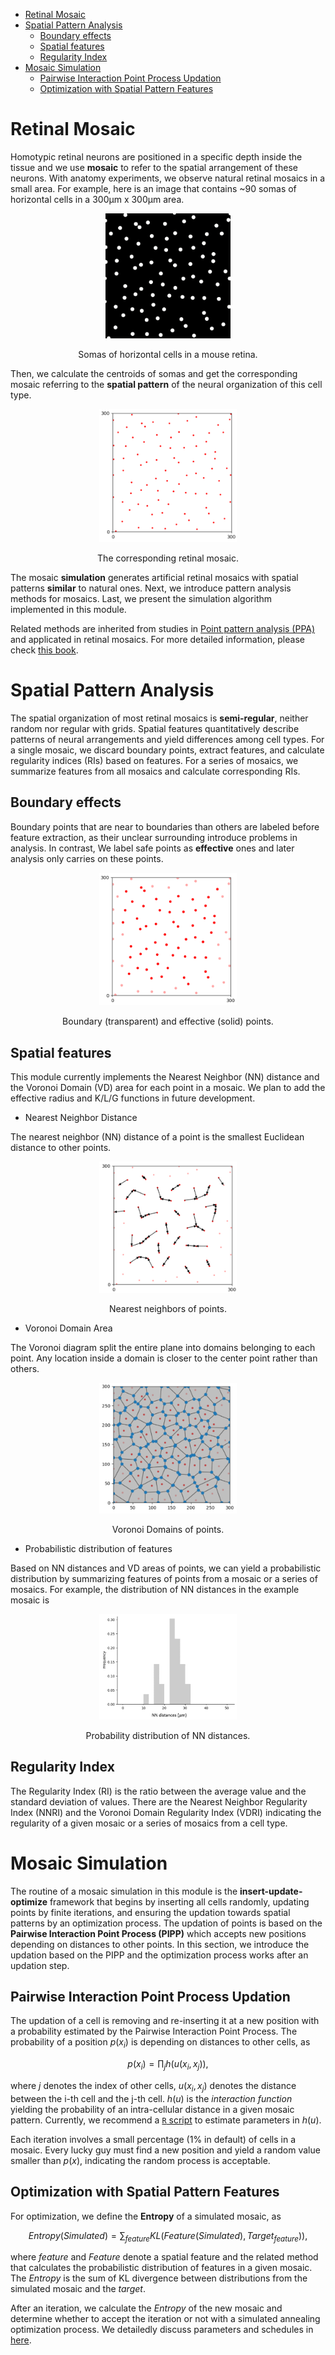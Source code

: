 - [Retinal Mosaic](#retinal-mosaic)
- [Spatial Pattern Analysis](#spatial-pattern-analysis)
  - [Boundary effects](#boundary-effects)
  - [Spatial features](#spatial-features)
  - [Regularity Index](#regularity-index)
- [Mosaic Simulation](#mosaic-simulation)
  - [Pairwise Interaction Point Process Updation](#pairwise-interaction-point-process-updation)
  - [Optimization with Spatial Pattern Features](#optimization-with-spatial-pattern-features)


# Retinal Mosaic

Homotypic retinal neurons are positioned in a specific depth inside the tissue and we use **mosaic** to refer to the spatial arrangement of these neurons. With anatomy experiments, we observe natural retinal mosaics in a small area. For example, here is an image that contains ~90 somas of horizontal cells in a 300μm x 300μm area.

<p align="center">
<img src="imgs/bg-hc-spatial.png" width="200">
<figcaption align = "center">Somas of horizontal cells in a mouse retina.</figcaption>
</p>

Then, we calculate the centroids of somas and get the corresponding mosaic referring to the **spatial pattern** of the neural organization of this cell type.

<p align="center">
<img src="imgs/bg-hc-points.png" width="220">
<figcaption align = "center">The corresponding retinal mosaic.</figcaption>
</p>

The mosaic **simulation** generates artificial retinal mosaics with spatial patterns **similar** to natural ones. Next, we introduce pattern analysis methods for mosaics. Last, we present the simulation algorithm implemented in this module. 

Related methods are inherited from studies in [Point pattern analysis (PPA)](https://en.wikipedia.org/wiki/Point_pattern_analysis) and applicated in retinal mosaics. For more detailed information, please check [this book](https://link.springer.com/chapter/10.1007/978-94-007-3858-4_12).

# Spatial Pattern Analysis

The spatial organization of most retinal mosaics is **semi-regular**, neither random nor regular with grids. Spatial features quantitatively describe patterns of neural arrangements and yield differences among cell types. For a single mosaic, we discard boundary points, extract features, and calculate regularity indices (RIs) based on features. For a series of mosaics, we summarize features from all mosaics and calculate corresponding RIs.

## Boundary effects

Boundary points that are near to boundaries than others are labeled before feature extraction, as their unclear surrounding introduce problems in analysis. In contrast, We label safe points as **effective** ones and later analysis only carries on these points.

<p align="center">
<img src="imgs/bg-hc-effective-points.png" width="220">
<figcaption align = "center">Boundary (transparent) and effective (solid) points.</figcaption>
</p>

## Spatial features

This module currently implements the Nearest Neighbor (NN) distance and the Voronoi Domain (VD) area for each point in a mosaic. We plan to add the effective radius and K/L/G functions in future development. 

- Nearest Neighbor Distance

The nearest neighbor (NN) distance of a point is the smallest Euclidean distance to other points.
<p align="center">
<img src="imgs/bg-hc-nns.png" width="220">
<figcaption align = "center">Nearest neighbors of points.</figcaption>
</p>

- Voronoi Domain Area

The Voronoi diagram split the entire plane into domains belonging to each point. Any location inside a domain is closer to the center point rather than others. 

<p align="center">
<img src="imgs/bg-hc-vds.png" width="220">
<figcaption align = "center">Voronoi Domains of points.</figcaption>
</p>

- Probabilistic distribution of features

Based on NN distances and VD areas of points, we can yield a probabilistic distribution by summarizing features of points from a mosaic or a series of mosaics. For example, the distribution of NN distances in the example mosaic is

<p align="center">
<img src="imgs/bg-hc-nns-pd.png" width="220">
<figcaption align = "center">Probability distribution of NN distances.</figcaption>
</p>

## Regularity Index

The Regularity Index (RI) is the ratio between the average value and the standard deviation of values. There are the Nearest Neighbor Regularity Index (NNRI) and the Voronoi Domain Regularity Index (VDRI) indicating the regularity of a given mosaic or a series of mosaics from a cell type.

# Mosaic Simulation

The routine of a mosaic simulation in this module is the **insert-update-optimize** framework that begins by inserting all cells randomly, updating points by finite iterations, and ensuring the updation towards spatial patterns by an optimization process. The updation of points is based on the **Pairwise Interaction Point Process (PIPP)** which accepts new positions depending on distances to other points. In this section, we introduce the updation based on the PIPP and the optimization process works after an updation step.

## Pairwise Interaction Point Process Updation

The updation of a cell is removing and re-inserting it at a new position with a probability estimated by the Pairwise Interaction Point Process. The probability of a position $p(x_i)$ is depending on distances to other cells, as

$$p(x_i)=\prod_{j}h(u(x_i, x_j)),$$

where $j$ denotes the index of other cells, $u(x_i, x_j)$ denotes the distance between the i-th cell and the j-th cell. $h(u)$ is the *interaction function* yielding the probability of an intra-cellular distance in a given mosaic pattern. Currently, we recommend a [`R` script](estimate_inter_ps.md) to estimate parameters in $h(u)$. 

Each iteration involves a small percentage (1% in default) of cells in a mosaic. Every lucky guy must find a new position and yield a random value smaller than $p(x)$, indicating the random process is acceptable.

## Optimization with Spatial Pattern Features

For optimization, we define the **Entropy** of a simulated mosaic, as

$$Entropy(Simulated)=\sum_{feature}KL(Feature(Simulated), Target_{feature})),$$

where $feature$ and $Feature$ denote a spatial feature and the related method that calculates the probabilistic distribution of features in a given mosaic. The $Entropy$ is the sum of KL divergence between distributions from the simulated mosaic and the $target$.

After an iteration, we calculate the $Entropy$ of the new mosaic and determine whether to accept the iteration or not with a simulated annealing optimization process. We detailedly discuss parameters and schedules in [here](3.simulation.md#optimization-routine).






